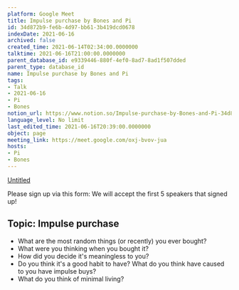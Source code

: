 ```yaml
---
platform: Google Meet
title: Impulse purchase by Bones and Pi
id: 34d872b9-fe6b-4d97-bb61-3b419dcd0678
indexDate: 2021-06-16
archived: false
created_time: 2021-06-14T02:34:00.0000000
talktime: 2021-06-16T21:00:00.0000000
parent_database_id: e9339446-880f-4ef0-8ad7-8ad1f507dded
parent_type: database_id
name: Impulse purchase by Bones and Pi
tags:
- Talk
- 2021-06-16
- Pi
- Bones
notion_url: https://www.notion.so/Impulse-purchase-by-Bones-and-Pi-34d872b9fe6b4d97bb613b419dcd0678
language_level: No limit
last_edited_time: 2021-06-16T20:39:00.0000000
object: page
meeting_link: https://meet.google.com/oxj-bvov-jua
hosts:
- Pi
- Bones
---
```


[Untitled](https://www.notion.so/cd877e06ad7149f69157f2c71bad5cca)   

Please sign up via this form:
We will accept the first  5 speakers  that signed up! 


## Topic: Impulse purchase

   - What are the most random things (or recently) you ever bought?
   - What were you thinking when you bought it?
   - How did you decide it's meaningless to you?
   - Do you think it's a good habit to have? What do you think have caused to you have impulse buys?
   - What do you think of minimal living?




